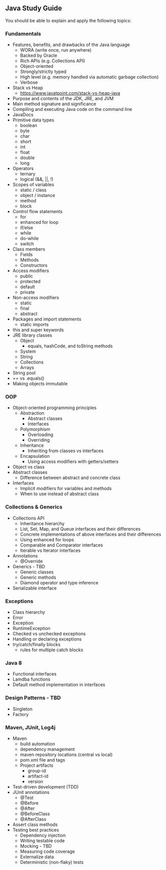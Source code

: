 ## Java Study Guide

You should be able to explain and apply the following topics:

### Fundamentals
- Features, benefits, and drawbacks of the Java language
  - WORA (write once, run anywhere)
  - Backed by Oracle
  - Rich APIs (e.g. Collections API)
  - Object-oriented
  - Strongly/strictly typed
  - High level (e.g. memory handled via automatic garbage collection)
  - Verbose
- Stack vs Heap
    - https://www.javatpoint.com/stack-vs-heap-java
- Purpose and contents of the JDK, JRE, and JVM
- Main method signature and significance
- Compiling and executing Java code on the command line
- JavaDocs
- Primitive data types
  - boolean
  - byte
  - char
  - short
  - int
  - float
  - double
  - long
- Operators
  - ternary
  - logical (&&, ||, !)
- Scopes of variables
  - static / class
  - object / instance
  - method
  - block
- Control flow statements
  - for
  - enhanced for loop
  - if/else 
  - while
  - do-while
  - switch
- Class members
  - Fields
  - Methods
  - Constructors
- Access modifiers
  - public
  - protected
  - default
  - private
- Non-access modifiers
  - static
  - final
  - abstract
- Packages and import statements
  - static imports
- this and super keywords
- JRE library classes
  - Object
    - equals, hashCode, and toString methods
  - System
  - String
  - Collections
  - Arrays
- String pool
- == vs .equals()
- Making objects immutable

### OOP
- Object-oriented programming principles
  - Abstraction
    - Abstract classes
    - Interfaces
  - Polymorphism
    - Overloading
    - Overriding
  - Inheritance
    - Inheriting from classes vs interfaces
  - Encapsulation
    - Using access modifiers with getters/setters
- Object vs class
- Abstract classes
  - Difference between abstract and concrete class
- Interfaces
  - Implicit modifiers for variables and methods
  - When to use instead of abstract class

### Collections & Generics
- Collections API
  - Inheritance hierarchy
  - List, Set, Map, and Queue interfaces and their differences
  - Concrete implementations of above interfaces and their differences
  - Using enhanced for loops
  - Comparable and Comparator interfaces
  - Iterable vs Iterator interfaces
- Annotations
  - @Override
- Generics - TBD
  - Generic classes
  - Generic methods
  - Diamond operator and type inference
- Serializable interface

### Exceptions
- Class hierarchy
- Error
- Exception
- RuntimeException
- Checked vs unchecked exceptions
- Handling or declaring exceptions
- try/catch/finally blocks
  - rules for multiple catch blocks

### Java 8
- Functional interfaces
- Lamdba functions
- Default method implementation in interfaces

### Design Patterns - TBD
- Singleton
- Factory

### Maven, JUnit, Log4j
- Maven
  - build automation
  - dependency management
  - maven repository locations (central vs local)
  - pom.xml file and tags
  - Project artifacts
    - group-id
    - artifact-id
    - version
- Test-driven development (TDD)
- JUnit annotations
  - @Test
  - @Before
  - @After
  - @BeforeClass
  - @AfterClass
- Assert class methods
- Testing best practices
  - Dependency injection
  - Writing testable code
  - Mocking - TBD
  - Measuring code coverage
  - Externalize data
  - Deterministic (non-flaky) tests